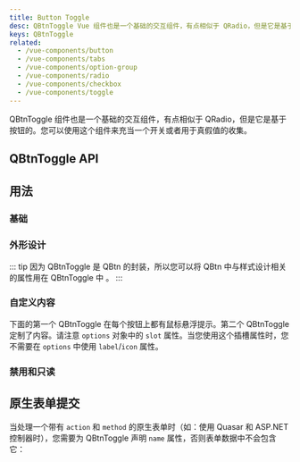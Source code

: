 ```yaml
---
title: Button Toggle
desc: QBtnToggle Vue 组件也是一个基础的交互组件，有点相似于 QRadio，但是它是基于按钮的。
keys: QBtnToggle
related:
  - /vue-components/button
  - /vue-components/tabs
  - /vue-components/option-group
  - /vue-components/radio
  - /vue-components/checkbox
  - /vue-components/toggle
---
```


QBtnToggle 组件也是一个基础的交互组件，有点相似于 QRadio，但是它是基于按钮的。您可以使用这个组件来充当一个开关或者用于真假值的收集。

## QBtnToggle API

<doc-api file="QBtnToggle" />

## 用法

### 基础

<doc-example title="基础" file="QBtnToggle/Basic" />

### 外形设计

::: tip
因为 QBtnToggle 是 QBtn 的封装，所以您可以将 QBtn 中与样式设计相关的属性用在 QBtnToggle 中 。
:::

<doc-example title="一些外观设计示例" file="QBtnToggle/Design" />

<doc-example title="水平铺开" file="QBtnToggle/Spread" />

<doc-example title="黑色背景" file="QBtnToggle/Dark" dark />

### 自定义内容
下面的第一个 QBtnToggle 在每个按钮上都有鼠标悬浮提示。第二个 QBtnToggle 定制了内容。请注意 `options` 对象中的 `slot` 属性。当您使用这个插槽属性时，您不需要在 `options` 中使用 `label`/`icon` 属性。

<doc-example title="自定义按钮内容" file="QBtnToggle/CustomContent" />

### 禁用和只读

<doc-example title="禁用和只读" file="QBtnToggle/DisableReadonly" />

## 原生表单提交

当处理一个带有 `action` 和 `method` 的原生表单时（如：使用 Quasar 和 ASP.NET 控制器时），您需要为 QBtnToggle 声明 `name` 属性，否则表单数据中不会包含它：

<doc-example title="Native form" file="QBtnToggle/NativeForm" />
